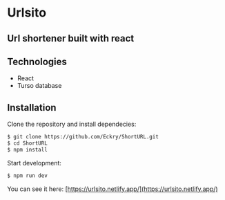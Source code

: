 # Urlsito
## Url shortener built with react
## Technologies
* React
* Turso database

## Installation
Clone the repository and install dependecies: 
```bash
$ git clone https://github.com/Eckry/ShortURL.git
$ cd ShortURL
$ npm install
```

Start development:
```bash
$ npm run dev
```
You can see it here: [https://urlsito.netlify.app/](https://urlsito.netlify.app/)
